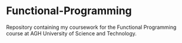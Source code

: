 # Functional-Programming
Repository containing my coursework for the Functional Programming course at AGH University of Science and Technology.
